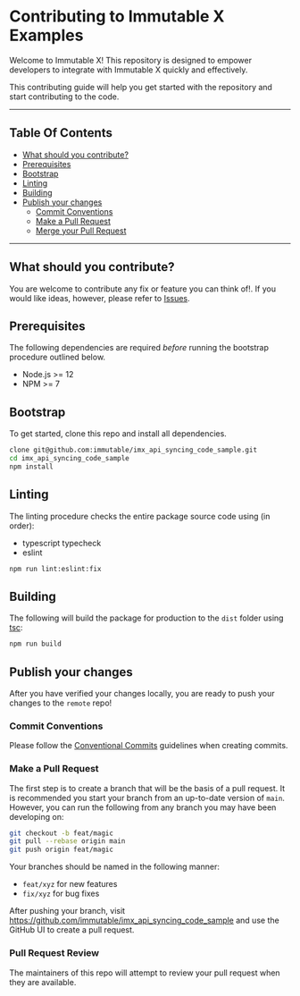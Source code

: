 # Contributing to Immutable X Examples

Welcome to Immutable X! This repository is designed to empower developers to integrate with Immutable X quickly and effectively.

This contributing guide will help you get started with the repository and start contributing to the code.

---

## Table Of Contents

* [What should you contribute?](#what-should-you-contribute)
* [Prerequisites](#prerequisites)
* [Bootstrap](#bootstrap)
* [Linting](#linting)
* [Building](#building)
* [Publish your changes](#publish-your-changes)
  * [Commit Conventions](#commit-conventions)
  * [Make a Pull Request](#make-a-pull-request)
  * [Merge your Pull Request](#merge-your-pull-request)

---

## What should you contribute?

You are welcome to contribute any fix or feature you can think of!. If you would like ideas, however, please refer to [Issues](https://github.com/wiku-immutable/imx_api_syncing_code_sample/issues).

## Prerequisites

The following dependencies are required _before_ running the bootstrap procedure outlined below.

* Node.js >= 12
* NPM >= 7

## Bootstrap

To get started, clone this repo and install all dependencies.

```sh
clone git@github.com:immutable/imx_api_syncing_code_sample.git
cd imx_api_syncing_code_sample
npm install
```

## Linting

The linting procedure checks the entire package source code using (in order):
* typescript typecheck
* eslint

```sh
npm run lint:eslint:fix
```


## Building

The following will build the package for production to the `dist` folder using [tsc](https://www.typescriptlang.org/docs/handbook/compiler-options.html):

```sh
npm run build
```

## Publish your changes

After you have verified your changes locally, you are ready to push your changes to the `remote` repo!

### Commit Conventions

Please follow the [Conventional Commits](https://www.conventionalcommits.org/en/v1.0.0/#summary) guidelines when creating commits.

### Make a Pull Request

The first step is to create a branch that will be the basis of a pull request. It is recommended you start your branch from an up-to-date version of `main`. However, you can run the following from any branch you may have been developing on:

```sh
git checkout -b feat/magic
git pull --rebase origin main
git push origin feat/magic
```

Your branches should be named in the following manner:
* `feat/xyz` for new features
* `fix/xyz` for bug fixes

After pushing your branch, visit https://github.com/immutable/imx_api_syncing_code_sample and use the GitHub UI to create a pull request.

### Pull Request Review

The maintainers of this repo will attempt to review your pull request when they are available. 